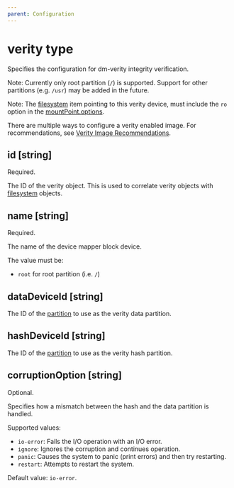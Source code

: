 ```yaml
---
parent: Configuration
---
```


# verity type

Specifies the configuration for dm-verity integrity verification.

Note: Currently only root partition (`/`) is supported. Support for other partitions
(e.g. `/usr`) may be added in the future.

Note: The [filesystem](#filesystem-type) item pointing to this verity device, must
include the `ro` option in the [mountPoint.options](#options-string).

There are multiple ways to configure a verity enabled image. For
recommendations, see [Verity Image Recommendations](./verity.md).

## id [string]

Required.

The ID of the verity object.
This is used to correlate verity objects with [filesystem](#filesystem-type)
objects.


## name [string]

Required.

The name of the device mapper block device.

The value must be:

- `root` for root partition (i.e. `/`)

## dataDeviceId [string]

The ID of the [partition](#partition-type) to use as the verity data partition.

## hashDeviceId [string]

The ID of the [partition](#partition-type) to use as the verity hash partition.

## corruptionOption [string]

Optional.

Specifies how a mismatch between the hash and the data partition is handled.

Supported values:

- `io-error`: Fails the I/O operation with an I/O error.
- `ignore`: Ignores the corruption and continues operation.
- `panic`: Causes the system to panic (print errors) and then try restarting.
- `restart`: Attempts to restart the system.

Default value: `io-error`.

